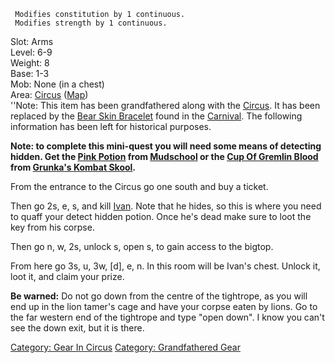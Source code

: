 ` Modifies constitution by 1 continuous.`  
` Modifies strength by 1 continuous.`

Slot: Arms  
Level: 6-9  
Weight: 8  
Base: 1-3  
Mob: None (in a chest)  
Area: [Circus](:Category:_Circus.md "wikilink")
([Map](Circus_Map.md "wikilink"))  
''Note: This item has been grandfathered along with the
[Circus](:Category:_Circus.md "wikilink"). It has been replaced by the
[Bear Skin Bracelet](Bear_Skin_Bracelet "wikilink") found in the
[Carnival](:Category:_Carnival.md "wikilink"). The following information
has been left for historical purposes.

**Note: to complete this mini-quest you will need some means of
detecting hidden. Get the [Pink Potion](Pink_Potion "wikilink") from
[Mudschool](:Category:_Avatar_Mudschool.md "wikilink") or the [Cup Of
Gremlin Blood](Cup_Of_Gremlin_Blood "wikilink") from [Grunka's Kombat
Skool](:Category:Grunka's_Kombat_Skool.md "wikilink").**

From the entrance to the Circus go one south and buy a ticket.

Then go 2s, e, s, and kill [Ivan](Ivan "wikilink"). Note that he hides,
so this is where you need to quaff your detect hidden potion. Once he's
dead make sure to loot the key from his corpse.

Then go n, w, 2s, unlock s, open s, to gain access to the bigtop.

From here go 3s, u, 3w, \[d\], e, n. In this room will be Ivan's chest.
Unlock it, loot it, and claim your prize.

**Be warned:** Do not go down from the centre of the tightrope, as you
will end up in the lion tamer's cage and have your corpse eaten by
lions. Go to the far western end of the tightrope and type "open down".
I know you can't see the down exit, but it is there.

[Category: Gear In Circus](Category:_Gear_In_Circus "wikilink")
[Category: Grandfathered Gear](Category:_Grandfathered_Gear "wikilink")
